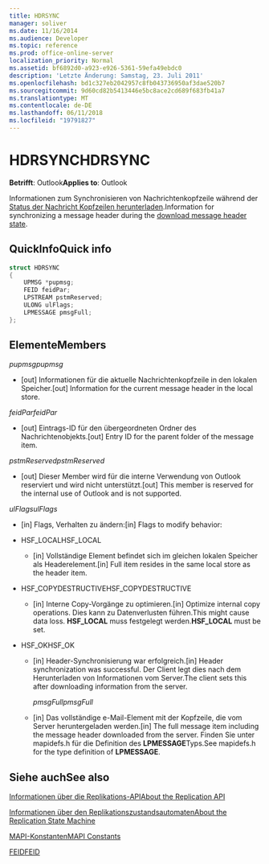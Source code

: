 ```yaml
---
title: HDRSYNC
manager: soliver
ms.date: 11/16/2014
ms.audience: Developer
ms.topic: reference
ms.prod: office-online-server
localization_priority: Normal
ms.assetid: bf6892d0-a923-e926-5361-59efa49ebdc0
description: 'Letzte Änderung: Samstag, 23. Juli 2011'
ms.openlocfilehash: bd1c327eb2042957c8fb043736950af3dae520b7
ms.sourcegitcommit: 9d60cd82b5413446e5bc8ace2cd689f683fb41a7
ms.translationtype: MT
ms.contentlocale: de-DE
ms.lasthandoff: 06/11/2018
ms.locfileid: "19791827"
---
```

# <a name="hdrsync"></a><span data-ttu-id="456dd-103">HDRSYNC</span><span class="sxs-lookup"><span data-stu-id="456dd-103">HDRSYNC</span></span>

  
  
<span data-ttu-id="456dd-104">**Betrifft**: Outlook</span><span class="sxs-lookup"><span data-stu-id="456dd-104">**Applies to**: Outlook</span></span> 
  
<span data-ttu-id="456dd-105">Informationen zum Synchronisieren von Nachrichtenkopfzeile während der [Status der Nachricht Kopfzeilen herunterladen](download-message-header-state.md).</span><span class="sxs-lookup"><span data-stu-id="456dd-105">Information for synchronizing a message header during the [download message header state](download-message-header-state.md).</span></span>
  
## <a name="quick-info"></a><span data-ttu-id="456dd-106">QuickInfo</span><span class="sxs-lookup"><span data-stu-id="456dd-106">Quick info</span></span>

```cpp
struct HDRSYNC 
{ 
    UPMSG *pupmsg; 
    FEID feidPar; 
    LPSTREAM pstmReserved; 
    ULONG ulFlags; 
    LPMESSAGE pmsgFull; 
};
```

## <a name="members"></a><span data-ttu-id="456dd-107">Elemente</span><span class="sxs-lookup"><span data-stu-id="456dd-107">Members</span></span>

 <span data-ttu-id="456dd-108">_pupmsg_</span><span class="sxs-lookup"><span data-stu-id="456dd-108">_pupmsg_</span></span>
  
- <span data-ttu-id="456dd-109">[out] Informationen für die aktuelle Nachrichtenkopfzeile in den lokalen Speicher.</span><span class="sxs-lookup"><span data-stu-id="456dd-109">[out] Information for the current message header in the local store.</span></span>
    
 <span data-ttu-id="456dd-110">_feidPar_</span><span class="sxs-lookup"><span data-stu-id="456dd-110">_feidPar_</span></span>
  
- <span data-ttu-id="456dd-111">[out] Eintrags-ID für den übergeordneten Ordner des Nachrichtenobjekts.</span><span class="sxs-lookup"><span data-stu-id="456dd-111">[out] Entry ID for the parent folder of the message item.</span></span>
    
 <span data-ttu-id="456dd-112">_pstmReserved_</span><span class="sxs-lookup"><span data-stu-id="456dd-112">_pstmReserved_</span></span>
  
- <span data-ttu-id="456dd-113">[out] Dieser Member wird für die interne Verwendung von Outlook reserviert und wird nicht unterstützt.</span><span class="sxs-lookup"><span data-stu-id="456dd-113">[out] This member is reserved for the internal use of Outlook and is not supported.</span></span> 
    
 <span data-ttu-id="456dd-114">_ulFlags_</span><span class="sxs-lookup"><span data-stu-id="456dd-114">_ulFlags_</span></span>
  
- <span data-ttu-id="456dd-115">[in] Flags, Verhalten zu ändern:</span><span class="sxs-lookup"><span data-stu-id="456dd-115">[in] Flags to modify behavior:</span></span>
    
- <span data-ttu-id="456dd-116">HSF_LOCAL</span><span class="sxs-lookup"><span data-stu-id="456dd-116">HSF_LOCAL</span></span>
    
  - <span data-ttu-id="456dd-117">[in] Vollständige Element befindet sich im gleichen lokalen Speicher als Headerelement.</span><span class="sxs-lookup"><span data-stu-id="456dd-117">[in] Full item resides in the same local store as the header item.</span></span>
    
- <span data-ttu-id="456dd-118">HSF_COPYDESTRUCTIVE</span><span class="sxs-lookup"><span data-stu-id="456dd-118">HSF_COPYDESTRUCTIVE</span></span>
    
  -  <span data-ttu-id="456dd-119">[in] Interne Copy-Vorgänge zu optimieren.</span><span class="sxs-lookup"><span data-stu-id="456dd-119">[in] Optimize internal copy operations.</span></span> <span data-ttu-id="456dd-120">Dies kann zu Datenverlusten führen.</span><span class="sxs-lookup"><span data-stu-id="456dd-120">This might cause data loss.</span></span> <span data-ttu-id="456dd-121">**HSF_LOCAL** muss festgelegt werden.</span><span class="sxs-lookup"><span data-stu-id="456dd-121">**HSF_LOCAL** must be set.</span></span> 
    
- <span data-ttu-id="456dd-122">HSF_OK</span><span class="sxs-lookup"><span data-stu-id="456dd-122">HSF_OK</span></span>
    
  - <span data-ttu-id="456dd-123">[in] Header-Synchronisierung war erfolgreich.</span><span class="sxs-lookup"><span data-stu-id="456dd-123">[in] Header synchronization was successful.</span></span> <span data-ttu-id="456dd-124">Der Client legt dies nach dem Herunterladen von Informationen vom Server.</span><span class="sxs-lookup"><span data-stu-id="456dd-124">The client sets this after downloading information from the server.</span></span>
    
     <span data-ttu-id="456dd-125">_pmsgFull_</span><span class="sxs-lookup"><span data-stu-id="456dd-125">_pmsgFull_</span></span>
    
  - <span data-ttu-id="456dd-126">[in] Das vollständige e-Mail-Element mit der Kopfzeile, die vom Server heruntergeladen werden.</span><span class="sxs-lookup"><span data-stu-id="456dd-126">[in] The full message item including the message header downloaded from the server.</span></span> <span data-ttu-id="456dd-127">Finden Sie unter mapidefs.h für die Definition des **LPMESSAGE**Typs.</span><span class="sxs-lookup"><span data-stu-id="456dd-127">See mapidefs.h for the type definition of **LPMESSAGE**.</span></span> 
    
## <a name="see-also"></a><span data-ttu-id="456dd-128">Siehe auch</span><span class="sxs-lookup"><span data-stu-id="456dd-128">See also</span></span>



[<span data-ttu-id="456dd-129">Informationen über die Replikations-API</span><span class="sxs-lookup"><span data-stu-id="456dd-129">About the Replication API</span></span>](about-the-replication-api.md)
  
[<span data-ttu-id="456dd-130">Informationen über den Replikationszustandsautomaten</span><span class="sxs-lookup"><span data-stu-id="456dd-130">About the Replication State Machine</span></span>](about-the-replication-state-machine.md)
  
[<span data-ttu-id="456dd-131">MAPI-Konstanten</span><span class="sxs-lookup"><span data-stu-id="456dd-131">MAPI Constants</span></span>](mapi-constants.md)
  
[<span data-ttu-id="456dd-132">FEID</span><span class="sxs-lookup"><span data-stu-id="456dd-132">FEID</span></span>](feid.md)

